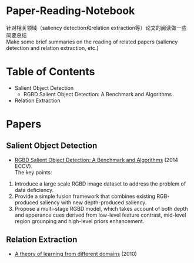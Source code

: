# Paper-Reading-Notebook
针对相关领域（saliency detection和relation extraction等）论文的阅读做一些简要总结        
Make some brief summaries on the reading of related papers (saliency detection and relation extraction, etc.)     

# Table of Contents
* Salient Object Detection
  * RGBD Salient Object Detection: A Benchmark and Algorithms
* Relation Extraction


# Papers

## Salient Object Detection

* [RGBD Salient Object Detection: A Benchmark and Algorithms](https://www.cse.ust.hk/~qyang/Docs/2009/tkde_transfer_learning.pdf) (2014 ECCV).   
The key points:
1. Introduce a large scale RGBD image dataset to address the problem of data deficiency. 
2. Provide a simple fusion framework that combines existing RGB-produced saliency with new depth-produced saliency. 
3. Propose a multi-stage RGBD model, which takes account of both depth and apperance cues derived from low-level feature contrast, mid-level region grounping and high-level priors enhancement. 



## Relation Extraction

* [A theory of learning from different domains](http://www.alexkulesza.com/pubs/adapt_mlj10.pdf) (2010)

